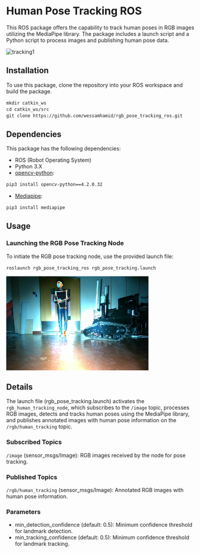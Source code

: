 # Human Pose Tracking ROS
This ROS package offers the capability to track human poses in RGB images utilizing the MediaPipe library. The package includes a launch script and a Python script to process images and publishing human pose data.

![tracking1](https://github.com/wessamhamid/rgb_pose_tracking_ros/blob/main/docs/tracking1.gif)

## Installation
To use this package, clone the repository into your ROS workspace and build the package.

```txt
mkdir catkin_ws
cd catkin_ws/src
git clone https://github.com/wessamhamid/rgb_pose_tracking_ros.git
```

## Dependencies
This package has the following dependencies:
- ROS (Robot Operating System)
- Python 3.X
- [opencv-python](https://github.com/opencv/opencv-python):
```txt
pip3 install opencv-python==4.2.0.32
```
- [Mediapipe](https://developers.google.com/mediapipe):
```txt
pip3 install mediapipe
```

## Usage
### Launching the RGB Pose Tracking Node
To initiate the RGB pose tracking node, use the provided launch file:
```txt
roslaunch rgb_pose_tracking_ros rgb_pose_tracking.launch
```

![tracking2](https://github.com/wessamhamid/rgb_pose_tracking_ros/blob/main/docs/tracking2.png)

## Details
The launch file (rgb_pose_tracking.launch) activates the `rgb_human_tracking_node`, which subscribes to the `/image` topic, processes RGB images, detects and tracks human poses using the MediaPipe library, and publishes annotated images with human pose information on the `/rgb/human_tracking` topic.

### Subscribed Topics
`/image` (sensor_msgs/Image): RGB images received by the node for pose tracking.
### Published Topics
`/rgb/human_tracking` (sensor_msgs/Image): Annotated RGB images with human pose information.
### Parameters
- min_detection_confidence (default: 0.5): Minimum confidence threshold for landmark detection.
- min_tracking_confidence (default: 0.5): Minimum confidence threshold for landmark tracking.